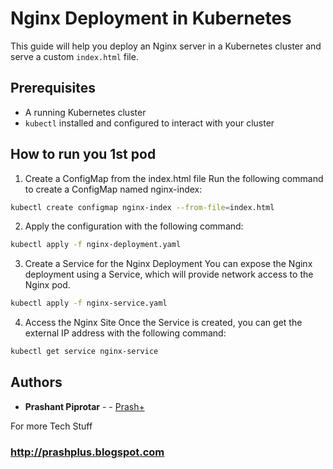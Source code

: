 # Nginx Deployment in Kubernetes

This guide will help you deploy an Nginx server in a Kubernetes cluster and serve a custom `index.html` file.

## Prerequisites

- A running Kubernetes cluster
- `kubectl` installed and configured to interact with your cluster

## How to run you 1st pod

1. Create a ConfigMap from the index.html file Run the following command to create a ConfigMap named nginx-index:

```bash
kubectl create configmap nginx-index --from-file=index.html
```

2. Apply the configuration with the following command:

```bash
kubectl apply -f nginx-deployment.yaml
```

3. Create a Service for the Nginx Deployment You can expose the Nginx deployment using a Service, which will provide network access to the Nginx pod.

```bash
kubectl apply -f nginx-service.yaml
```

4. Access the Nginx Site Once the Service is created, you can get the external IP address with the following command:

```bash
kubectl get service nginx-service
```


## Authors

* **Prashant Piprotar** - - [Prash+](https://github.com/prashplus)

For more Tech Stuff
### http://prashplus.blogspot.com